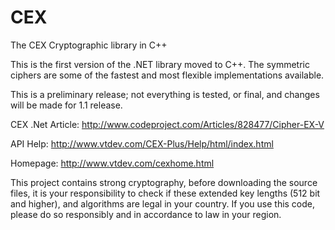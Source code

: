 # CEX
The CEX Cryptographic library in C++

This is the first version of the .NET library moved to C++.
The symmetric ciphers are some of the fastest and most flexible implementations available.

This is a preliminary release; not everything is tested, or final, and changes will be made for 1.1 release.

CEX .Net Article: http://www.codeproject.com/Articles/828477/Cipher-EX-V

API Help: http://www.vtdev.com/CEX-Plus/Help/html/index.html

Homepage: http://www.vtdev.com/cexhome.html

This project contains strong cryptography, before downloading the source files, 
it is your responsibility to check if these extended key lengths (512 bit and higher), 
and algorithms are legal in your country. 
If you use this code, please do so responsibly and in accordance to law in your region.

